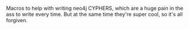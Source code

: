 Macros to help with writing neo4j CYPHERS, which are a huge pain in the ass to write every time. But at the same time they're super cool, so it's  all forgiven.